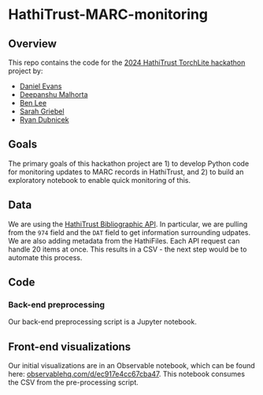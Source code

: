 # HathiTrust-MARC-monitoring

## Overview

This repo contains the code for the [2024 HathiTrust TorchLite hackathon](https://htrc.github.io/torchlite-hackathon/) project by:

- [Daniel Evans](https://danieljohnevans.github.io/)
- [Deepanshu Malhorta](https://deepanshu96.github.io/deep/)
- [Ben Lee](https://bcglee.com)
- [Sarah Griebel](https://griebels.github.io/)
- [Ryan Dubnicek](https://ischool.illinois.edu/people/ryan-dubnicek)

## Goals

The primary goals of this hackathon project are 1) to develop Python code for monitoring updates to MARC records in HathiTrust, and 2) to build an exploratory notebook to enable quick monitoring of this.

## Data

We are using the [HathiTrust Bibliographic API](https://www.hathitrust.org/member-libraries/resources-for-librarians/data-resources/bibliographic-api/). In particular, we are pulling from the `974` field and the `DAT` field to get information surrounding udpates. We are also adding metadata from the HathiFiles. Each API request can handle 20 items at once. This results in a CSV - the next step would be to automate this process.

## Code

### Back-end preprocessing

Our back-end preprocessing script is a Jupyter notebook.

## Front-end visualizations

Our initial visualizations are in an Observable notebook, which can be found here: [observablehq.com/d/ec917e4cc67cba47](observablehq.com/d/ec917e4cc67cba47). This notebook consumes the CSV from the pre-processing script.
